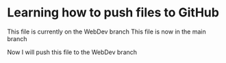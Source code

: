 # Learning how to push files to GitHub # 
This file is currently on the WebDev branch
This file is now in the main branch

Now I will push this file to the WebDev branch 